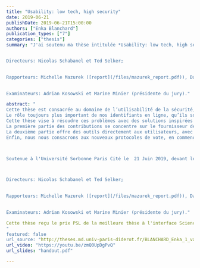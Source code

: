 ```yaml
---
title: "Usability: low tech, high security"
date: 2019-06-21
publishDate: 2019-06-21T15:00:00
authors: ["Enka Blanchard"]
publication_types: ["7"]
categories: ["thesis"]
summary: "J'ai soutenu ma thèse intitulée *Usability: low tech, high security* le 21 juin 2019, devant le jury suivant ([rapport de jury](/files/final_report.pdf)):


Directeurs: Nicolas Schabanel et Ted Selker;

 
Rapporteurs: Michelle Mazurek ([report](/files/mazurek_report.pdf)), David Naccache ([report](/files/naccache_report.pdf)), Peter Y. A. Ryan  ([report](/files/ryan_report.pdf));

 
Examinateurs: Adrian Kosowski et Marine Minier (présidente du jury)."

abstract: "
Cette thèse est consacrée au domaine de l’utilisabilité de la sécurité, en particulier dans le contexte de l’authentification en ligne et du vote vérifiable.
Le rôle toujours plus important de nos identifiants en ligne, qu’ils soient utilisés pour accéder aux réseaux sociaux, aux services bancaires ou aux systèmes de vote, a débouché sur des solutions faisant plus de mal que de bien. Le problème n’est pas juste technique mais a une forte composante psycho-sociale, qui se révèle dans l’usage des mots de passe --- objet central d'étude de cette thèse. Les utilisateurs font quotidiennement face à des compromis, souvent inconscients, entre sécuriser leurs données et dépenser les ressources mentales limitées et déjà trop sollicitées. Des travaux récents ont montré que l'absence de règles communes, les contraintes ad-hoc si fréquentes et les recommandations contradictoires compliquent ce choix, mais ces recherches sont généralement ignorées, victimes d'une probable incompréhension entre chercheurs, développeurs et utilisateurs. 
Cette thèse vise à résoudre ces problèmes avec des solutions inspirées par la cryptographie, la psychologie, ainsi que sept études utilisateurs, afin d'obtenir des outils simplifiés non seulement pour l'utilisateur final mais aussi pour le développeur.
La première partie des contributions se concentre sur le fournisseur de service, avec deux outils permettant d'améliorer l'expérience utilisateur sans effort de sa part. Nous commençons par une étude sur la facilité de transcription de différents types de codes, afin d'obtenir un design réduisant les erreurs tout en augmentant la vitesse de frappe. Nous montrons aussi comment accepter les fautes de frappe dans les mots de passe peut améliorer la sécurité, en offrant un protocole compatible avec les méthodes de hachage standard.
La deuxième partie offre des outils directement aux utilisateurs, avec un gestionnaire de mot de passe mental qui ne nécessite que la mémorisation d'une phrase et d'un code PIN, avec des garanties sur la sécurité des mots de passe si certains sont compromis. Nous proposons aussi une méthode de création de phrase de passe à la fois plus facile et sécurisée, et terminons en montrant empiriquement des failles dans le principal modèle de calcul mental utilisé aujourd'hui dans le domaine.
Enfin, nous nous consacrons aux nouveaux protocoles de vote, en commençant par les difficultés à les faire accepter en pratique. Nous répondons à une demande pour des systèmes non-électroniques en proposant plusieurs implémentations de vote vérifiable en papier, une panoplie de primitives et un protocole de vote pour les très petites élections.



Soutenue à l'Université Sorbonne Paris Cité le  21 Juin 2019, devant le jury suivant ([rapport de jury](/files/final_report.pdf)):



Directeurs: Nicolas Schabanel et Ted Selker;

 
Rapporteurs: Michelle Mazurek ([report](/files/mazurek_report.pdf)), David Naccache ([report](/files/naccache_report.pdf)), Peter Y. A. Ryan  ([report](/files/ryan_report.pdf));

 
Examinateurs: Adrian Kosowski et Marine Minier (présidente du jury)."

Cette thèse reçu le prix PSL de la meilleure thèse à l'interface Sciences-Humanités. [Voici](https://www.youtube.com/watch?v=1t_p80nIkho) une vidéo de la courte présentation.
"
featured: false
url_source: "http://theses.md.univ-paris-diderot.fr/BLANCHARD_Enka_1_va_20190621.pdf"
url_video: "https://youtu.be/zmQ0UpDgPvQ"
url_slides: "handout.pdf"

---
```


